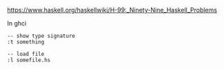 https://www.haskell.org/haskellwiki/H-99:_Ninety-Nine_Haskell_Problems

In ghci

```
-- show type signature
:t something 

-- load file
:l somefile.hs
```